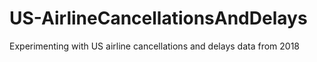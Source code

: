 # US-AirlineCancellationsAndDelays

Experimenting with US airline cancellations and delays data from 2018
